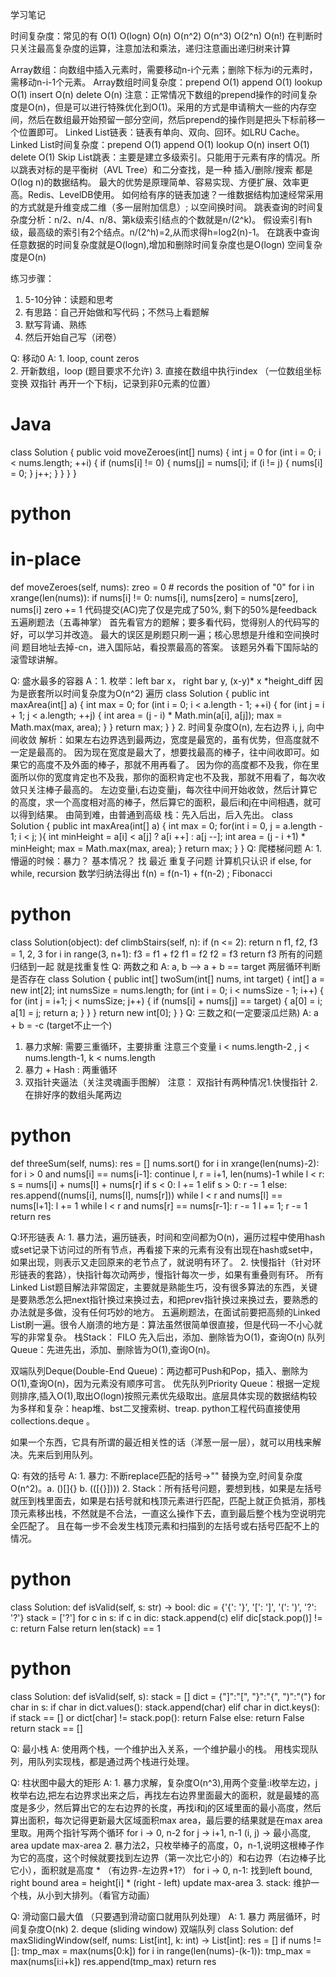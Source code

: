 学习笔记


时间复杂度：常见的有 O(1) O(logn)  O(n) O(n^2)  O(n^3) O(2^n)  O(n!) 在判断时只关注最高复杂度的运算，注意加法和乘法，递归注意画出递归树来计算

Array数组：向数组中插入元素时，需要移动n-i个元素；删除下标为i的元素时，需移动n-i-1个元素。
Array数组时间复杂度：prepend O(1)  append O(1) lookup O(1) insert O(n) delete O(n)
注意：正常情况下数组的prepend操作的时间复杂度是O(n)，但是可以进行特殊优化到O(1)。采用的方式是申请稍大一些的内存空间，然后在数组最开始预留一部分空间，然后prepend的操作则是把头下标前移一个位置即可。
Linked List链表：链表有单向、双向、回环。如LRU Cache。
Linked List时间复杂度：prepend O(1) append O(1) lookup O(n) insert O(1) delete O(1)
Skip List跳表：主要是建立多级索引。只能用于元素有序的情况。所以跳表对标的是平衡树（AVL Tree）和二分查找，是一种 插入/删除/搜索 都是O(log n)的数据结构。
最大的优势是原理简单、容易实现、方便扩展、效率更高。Redis、LevelDB使用。
如何给有序的链表加速？一维数据结构加速经常采用的方式就是升维变成二维（多一层附加信息）; 以空间换时间。
跳表查询的时间复杂度分析：n/2、n/4、n/8、第k级索引结点的个数就是n/(2^k)。
假设索引有h级，最高级的索引有2个结点。n/(2^h)=2,从而求得h=log2(n)-1。
在跳表中查询任意数据的时间复杂度就是O(logn),增加和删除时间复杂度也是O(logn)
空间复杂度是O(n)

练习步骤： 
1. 5-10分钟：读题和思考
2. 有思路：自己开始做和写代码；不然马上看题解
3. 默写背诵、熟练
4. 然后开始自己写（闭卷）

Q: 移动0
A: 1. loop, count zeros  
2. 开新数组，loop (题目要求不允许) 
3. 直接在数组中执行index （一位数组坐标变换 双指针 再开一个下标j，记录到非0元素的位置）
# Java
class Solution {
    public void moveZeroes(int[] nums) {
        int j = 0
        for (int i = 0; i < nums.length; ++i) {
            if (nums[i] != 0) {
                nums[j] = nums[i];
                if (i != j) {
                    nums[i] = 0;
                }
                j++;
            }
        }
    }
}
# python
# in-place
def moveZeroes(self, nums):
    zreo = 0 # records the position of "0"
    for i in xrange(len(nums)):
        if nums[i] != 0:
            nums[i], nums[zero] = nums[zero], nums[i]
            zero += 1
代码提交(AC)完了仅是完成了50%, 剩下的50%是feedback
五遍刷题法（五毒神掌）
首先看官方的题解；要多看代码，觉得别人的代码写的好，可以学习并改造。
最大的误区是刷题只刷一遍；核心思想是升维和空间换时间
题目地址去掉-cn，进入国际站，看投票最高的答案。
该题另外看下国际站的滚雪球讲解。

Q: 盛水最多的容器
A：1. 枚举：left bar x， right bar y, (x-y)* x *height_diff 因为是嵌套所以时间复杂度为O(n^2) 
遍历
class Solution {
    public int maxArea(int[] a) {
        int max = 0;
        for (int i = 0; i < a.length - 1; ++i) {
            for (int j = i + 1; j < a.length; ++j) {
                int area = (j - i) * Math.min(a[i], a[j]);
                max = Math.max(max, area);
            }
        }
        return max;
    }
}
2. 时间复杂度O(n), 左右边界 i, j, 向中间收敛
解析：如果左右边界选到最两边，宽度是最宽的，虽有优势，但高度就不一定是最高的。
因为现在宽度是最大了，想要找最高的棒子，往中间收即可。如果它的高度不及外面的棒子，那就不用再看了。
因为你的高度都不及我，你在里面所以你的宽度肯定也不及我，那你的面积肯定也不及我，那就不用看了，每次收敛只关注棒子最高的。
左边变量i,右边变量j，每次往中间开始收敛，然后计算它的高度，求一个高度相对高的棒子，然后算它的面积，最后i和j在中间相遇，就可以得到结果。
由简到难，由普通到高级
栈：先入后出，后入先出。
class Solution {
    public int maxArea(int[] a) {
        int max = 0;
        for(int i = 0, j = a.length - 1; i < j; ){
            int minHeight = a[i] < a[j] ? a[i ++] : a[j --];
            int area = (j - i +1) * minHeight;
            max = Math.max(max, area);
        }
        return max;
    }
}
Q: 爬楼梯问题
A: 1. 懵逼的时候：暴力？ 基本情况？
找 最近 重复子问题 计算机只认识  if else,  for  while, recursion
数学归纳法得出 f(n) = f(n-1) + f(n-2) ;  Fibonacci
# python
class Solution(object):
    def climbStairs(self, n):
        if (n <= 2): return n
        f1, f2, f3 = 1, 2, 3
        for i in range(3, n+1):
            f3 = f1 + f2
            f1 = f2
            f2 = f3
        return f3
所有的问题归结到一起 就是找重复性
Q: 两数之和
A: a, b --> a + b == target  两层循环判断是否存在
class Solution {
    public int[] twoSum(int[] nums, int target) {
        int[] a = new int[2];
        int numsSize = nums.length;
        for (int i = 0; i < numsSize - 1; i++) {
            for (int j = i+1; j < numsSize; j++) {
                if (nums[i] + nums[j] == target) {
                    a[0] = i;
                    a[1] = j;
                    return a;
                }
            }
        }
        return new int[0];
    }
 }
Q: 三数之和(一定要滚瓜烂熟)
A: a + b = -c (target不止一个)
1. 暴力求解: 需要三重循环，主要排重
注意三个变量 i < nums.length-2 , j < nums.length-1, k < nums.length
2. 暴力 + Hash : 两重循环
3. 双指针夹逼法（关注灵魂画手图解）
注意： 双指针有两种情况1.快慢指针 2.在排好序的数组头尾两边
# python
def threeSum(self, nums):
    res = []
    nums.sort()
    for i in xrange(len(nums)-2):
        for i > 0 and nums[i] == nums[i-1]:
            continue
        l, r = i+1, len(nums)-1
        while l < r:
            s = nums[i] + nums[l] + nums[r]
            if s < 0:
                l += 1
            elif s > 0:
                r -= 1
            else:
                res.append((nums[i], nums[l], nums[r]))
                while l < r and nums[l] == nums[l+1]:
                    l += 1
                while l < r and nums[r] == nums[r-1]:
                    r -= 1
                l += 1; r -= 1
    return res

Q:环形链表
A: 1. 暴力法，遍历链表，时间和空间都为O(n)，遍历过程中使用hash或set记录下访问过的所有节点，再看接下来的元素有没有出现在hash或set中，如果出现，则表示又走回原来的老节点了，就说明有环了。
2. 快慢指针（针对环形链表的套路），快指针每次动两步，慢指针每次一步，如果有重叠则有环。
所有Linked List题目解法非常固定，主要就是熟能生巧，没有很多算法的东西，关键是要熟悉怎么把next指针换过来换过去，和把prev指针换过来换过去，要熟悉的办法就是多做，没有任何巧妙的地方。
五遍刷题法，在面试前要把高频的Linked List刷一遍。很令人崩溃的地方是：算法虽然很简单很直接，但是代码一不小心就写的非常复杂。
栈Stack： FILO 先入后出，添加、删除皆为O(1)，查询O(n) 
队列Queue：先进先出，添加、删除皆为O(1),查询O(n)。

双端队列Deque(Double-End Queue)：两边都可Push和Pop，插入、删除为O(1),查询O(n)，因为元素没有顺序可言。
优先队列Priority Queue：根据一定规则排序,插入O(1),取出O(logn)按照元素优先级取出。底层具体实现的数据结构较为多样和复杂：heap堆、bst二叉搜索树、treap.
python工程代码直接使用collections.deque  。

如果一个东西，它具有所谓的最近相关性的话（洋葱一层一层），就可以用栈来解决。先来后到用队列。

Q: 有效的括号
A: 1. 暴力: 不断replace匹配的括号->""  替换为空,时间复杂度O(n^2)。a. ()[]{}  b. (([{}]))) 
2. Stack：所有括号问题，要想到栈，如果是左括号就压到栈里面去，如果是右括号就和栈顶元素进行匹配，匹配上就正负抵消，那栈顶元素移出栈，不然就是不合法，一直这么操作下去，直到最后整个栈为空说明完全匹配了。
且在每一步不会发生栈顶元素和扫描到的左括号或右括号匹配不上的情况。
# python
class Solution:
    def isValid(self, s: str) -> bool:
        dic = {'{': '}', '[': ']', '(': ')', '?': '?'}
        stack = ['?']
        for c in s:
            if c in dic: stack.append(c)
            elif dic[stack.pop()] != c: return False
        return len(stack) == 1
# python
class Solution:
    def isValid(self, s):
        stack = []
        dict = {"]":"[", "}":"{", ")":"("}
        for char in s:
            if char in dict.values():
                stack.append(char)
            elif char in dict.keys():
                if stack == [] or dict[char] != stack.pop():
                    return False
            else:
                return False
        return stack == []

Q: 最小栈
A: 使用两个栈，一个维护出入关系，一个维护最小的栈。
用栈实现队列，用队列实现栈，都是通过两个栈进行处理。

Q: 柱状图中最大的矩形
A: 1. 暴力求解，复杂度O(n^3),用两个变量:i枚举左边，j枚举右边,把左右边界求出来之后，再找左右边界里面最大的面积，就是最矮的高度是多少，然后算出它的左右边界的长度，再找i和j的区域里面的最小高度，然后算出面积，每次记得更新最大区域面积max area，最后要的结果就是在max area里取。用两个指针写两个循环
for i -> 0, n-2
    for j -> i+1, n-1
        (i, j) -> 最小高度, area
        update max-area
2. 暴力法2，只枚举棒子的高度，0，n-1,说明这根棒子作为它的高度，这个时候就要找到左边界（第一次比它小的）和右边界（右边棒子比它小），面积就是高度 * （有边界-左边界+1?）
for i -> 0, n-1:
    找到left bound, right bound
    area = height[i] * (right - left)
    update max-area
3. stack: 维护一个栈，从小到大排列。（看官方动画）

Q: 滑动窗口最大值  （只要遇到滑动窗口就用队列处理）
A: 1. 暴力 两层循环，时间复杂度O(nk)
2. deque (sliding window) 双端队列
class Solution:
    def maxSlidingWindow(self, nums: List[int], k: int) -> List[int]:
        res = []
        if nums != []:
            tmp_max = max(nums[0:k])
            for i in range(len(nums)-(k-1)):
                tmp_max = max(nums[i:i+k])
                res.append(tmp_max)
        return res
